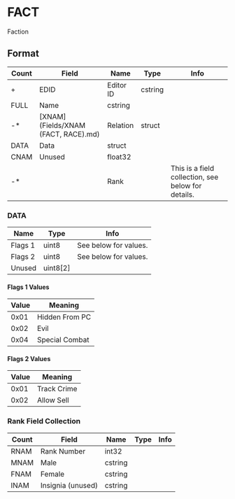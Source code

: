 FACT
====

Faction

## Format

Count | Field | Name | Type | Info
------|-------|------|------|-----
+ | EDID | Editor ID | cstring |
 | FULL | Name | cstring |
-* | [XNAM](Fields/XNAM (FACT, RACE).md) | Relation | struct |
 | DATA | Data | struct |
 | CNAM | Unused | float32 |
-* | | Rank | | This is a field collection, see below for details.

### DATA

Name | Type | Info
-----|------|-----
Flags 1 | uint8 | See below for values.
Flags 2 | uint8 | See below for values.
Unused | uint8[2] |
 
#### Flags 1 Values

Value | Meaning
------|--------
0x01 | Hidden From PC
0x02 | Evil
0x04 | Special Combat
 
#### Flags 2 Values

Value | Meaning
------|--------
0x01 | Track Crime
0x02 | Allow Sell


### Rank Field Collection

Count | Field | Name | Type | Info
------|-------|------|------|-----
 | RNAM | Rank Number | int32 |
 | MNAM | Male | cstring |
 | FNAM | Female | cstring |
 | INAM | Insignia (unused) | cstring |
